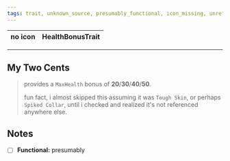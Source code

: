 ```yaml
---
tags: trait, unknown_source, presumably_functional, icon_missing, unreferenced
---
```

no icon | HealthBonusTrait 
--- | ---

---
## My Two Cents
>provides a `MaxHealth` bonus of **20**/**30**/**40**/**50**.
>
>fun fact, i almost skipped this assuming it was `Tough Skin`, or perhaps `Spiked Collar`, until i checked and realized it's not referenced anywhere else.

## Notes
* [ ] **Functional:** presumably